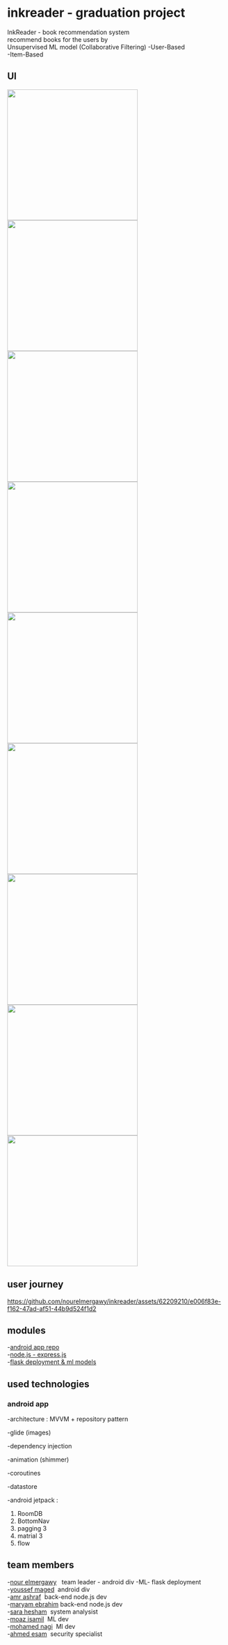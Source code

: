 
# inkreader - graduation project

InkReader - book recommendation system <br/>
recommend books for the users by <br/>
Unsupervised ML model (Collaborative Filtering) 
-User-Based<br/>
-Item-Based<br/>

## UI

<img src="https://github.com/nourelmergawy/inkreader/assets/62209210/7f55e61d-f014-4c8c-8750-ca3195c502bd" width="300">
<img src="https://github.com/nourelmergawy/inkreader/assets/62209210/e3da9f4e-ed39-4d33-9c98-12b53a135350" width="300"><br/>
<img src="https://github.com/nourelmergawy/inkreader/assets/62209210/c7483d0b-bed5-4a1c-b187-40763168b86e" width="300">
<img src="https://github.com/nourelmergawy/inkreader/assets/62209210/42ce9ae7-e0f2-47b1-aac3-4ae2a0e1d042" width="300"><br/>
<img src="https://github.com/nourelmergawy/inkreader/assets/62209210/9a3fae3b-638c-4a4c-a9c2-0dc54a180554" width="300">
<img src="https://github.com/nourelmergawy/inkreader/assets/62209210/90733b24-412a-47ed-b79f-59ca384ab28e" width="300"><br/>
<img src="https://github.com/nourelmergawy/inkreader/assets/62209210/d4f974f5-7106-4823-8303-70d77951c7a0" width="300">
<img src="https://github.com/nourelmergawy/inkreader/assets/62209210/4e80ae81-5fda-498c-92ec-2455ecd1bfdb" width="300">
<img src="https://github.com/nourelmergawy/inkreader/assets/62209210/4cb98799-4ca9-4fd7-8bec-c512a889667d" width="300">

## user journey 



https://github.com/nourelmergawy/inkreader/assets/62209210/e006f83e-f162-47ad-af51-44b9d524f1d2


## modules

-[android app repo](https://github.com/YoussefMaged766/Graduation_Project)<br/>
-[node.js - express.js](https://github.com/AmrAshraf21/gradProject)<br/>
-[flask deployment & ml models](https://github.com/nourelmergawy/ml-flask-deployment)<br/>


## used technologies

### android app

-architecture : MVVM + repository pattern<br/>

-glide (images)<br/>

-dependency injection<br/>

-animation (shimmer)<br/>

-coroutines<br/>

-datastore<br/>

-android jetpack :<br/>

  1. RoomDB<br/>
  1. BottomNav<br/>
  1. pagging 3<br/>
  1. matrial 3<br/>
  1. flow<br/>


## team members
-[nour elmergawy]() &nbsp; team leader - android div -ML- flask deployment<br/>
-[youssef maged]() &nbsp;android div<br/>
-[amr ashraf]()  &nbsp;back-end node.js dev<br/>
-[maryam ebrahim]()&nbsp;back-end node.js dev<br/>
-[sara hesham]()  &nbsp;system analysist <br/>
-[moaz isamil]()  &nbsp;ML dev<br/>
-[mohamed nagi]()  &nbsp;Ml dev<br/>
-[ahmed esam]()    &nbsp;security specialist<br/>

